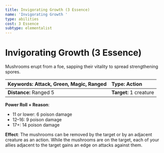 ```yaml
---
title: Invigorating Growth (3 Essence)
name: 'Invigorating Growth '
type: abilities
cost: 3 Essence
subtype: elementalist
---
```


# Invigorating Growth (3 Essence)

Mushrooms erupt from a foe, sapping their vitality to spread strengthening spores.

| **Keywords:** Attack, Green, Magic, Ranged | **Type:** Action       |
| :----------------------------------------- | :--------------------- |
| **Distance:** Ranged 5                     | **Target:** 1 creature |

**Power Roll + Reason**:

- 11 or lower: 6 poison damage
- 12–16: 9 poison damage
- 17+: 14 poison damage

**Effect**: The mushrooms can be removed by the target or by an adjacent creature as an action. While the mushrooms are on the target, each of your allies adjacent to the target gains an edge on attacks against them.
